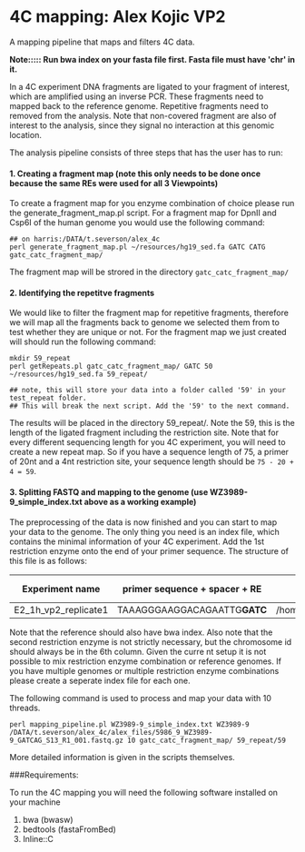# 4C mapping: Alex Kojic VP2

A mapping pipeline that maps and filters 4C data.

**Note::::: Run bwa index on your fasta file first. Fasta file must have 'chr' in it.**


In a 4C experiment DNA fragments are ligated to your fragment of interest, which are amplified using an inverse PCR. These fragments need to mapped back to the reference genome. Repetitive fragments need to removed from the analysis. Note that non-covered fragment are also of interest to the analysis, since they signal no interaction at this genomic location.

The analysis pipeline consists of three steps that has the user has to run:

#### 1. Creating a fragment map (note this only needs to be done once because the same REs were used for all 3 Viewpoints)

To create a fragment map for you enzyme combination of choice please run the generate_fragment_map.pl script. For a fragment map for DpnII and Csp6I of the human genome you would use the following command:

```
## on harris:/DATA/t.severson/alex_4c
perl generate_fragment_map.pl ~/resources/hg19_sed.fa GATC CATG gatc_catc_fragment_map/
```

The fragment map will be strored in the directory `gatc_catc_fragment_map/`

#### 2. Identifying the repetitve fragments

We would like to filter the fragment map for repetitive fragments, therefore we will map all the fragments back to genome we selected them from to test whether they are unique or not. For the fragment map we just created will should run the following command:

```
mkdir 59_repeat
perl getRepeats.pl gatc_catc_fragment_map/ GATC 50 ~/resources/hg19_sed.fa 59_repeat/

## note, this will store your data into a folder called '59' in your test_repeat folder. 
## This will break the next script. Add the '59' to the next command. 
```

The results will be placed in the directory 59_repeat/. Note the 59, this is the length of the ligated fragment including the restriction site. Note that for every different sequencing length for you 4C experiment, you will need to create a new repeat map. So if you have a sequence length of 75, a primer of 20nt and a 4nt restriction site, your sequence length should be `75 - 20 + 4 = 59`. 



#### 3. Splitting FASTQ and mapping to the genome (use WZ3989-9_simple_index.txt above as a working example)

The preprocessing of the data is now finished and you can start to map your data to the genome. The only thing you need is an index file, which contains the minimal information of your 4C experiment. Add the 1st restriction enzyme onto the end of your primer sequence. The structure of this file is as follows:

|Experiment name | primer sequence + spacer + RE | path to reference genome | restriction enzyme 1 | restriction enzyme 2 | viewpoint chromosome |
|---------- | ---------- | ----------|----------|----------|----------|
|E2_1h_vp2_replicate1 | TAAAGGGAAGGACAGAATTG**GATC** | /home/t.severson/resources/hg19_sed.fa | GATC | GTAC | chr6 |

Note that the reference should also have bwa index. Also note that the second restriction enzyme is not strictly necessary, but the chromosome id should always be in the 6th column. Given the curre
nt setup it is not possible to mix restriction enzyme combination or reference genomes. If you have multiple genomes or multiple restriction enzyme combinations please create a seperate index file
for each one.

The following command is used to process and map your data with 10 threads.

```
perl mapping_pipeline.pl WZ3989-9_simple_index.txt WZ3989-9 /DATA/t.severson/alex_4c/alex_files/5986_9_WZ3989-9_GATCAG_S13_R1_001.fastq.gz 10 gatc_catc_fragment_map/ 59_repeat/59
```

More detailed information is given in the scripts themselves.

###Requirements:

To run the 4C mapping you will need the following software installed on your machine

1. bwa (bwasw)
2. bedtools (fastaFromBed)
3. Inline::C


